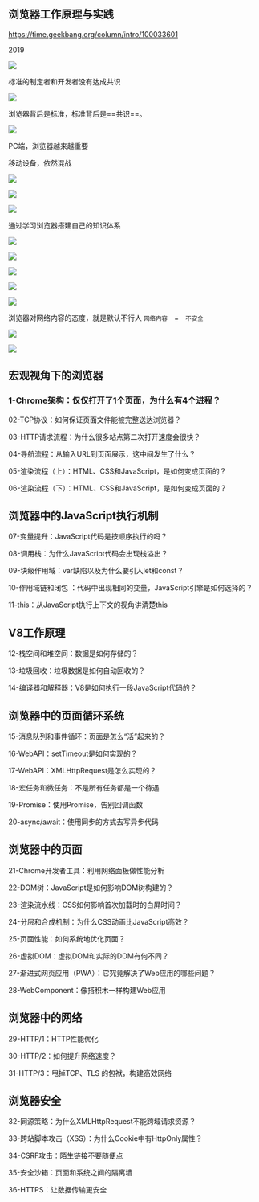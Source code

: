浏览器工作原理与实践
---

https://time.geekbang.org/column/intro/100033601

2019 

![](images/image-20231120231649416.png)

标准的制定者和开发者没有达成共识

![](images/image-20231120231928126.png)

浏览器背后是标准，标准背后是==共识==。

![](images/image-20231120232149219.png)

PC端，浏览器越来越重要



移动设备，依然混战

![](images/image-20231120232425895.png)



![](images/image-20231120232518920.png)



![](images/image-20231120232609681.png)



通过学习浏览器搭建自己的知识体系

![](images/image-20231120232839236.png)



![](images/image-20231120233008963.png)

![](images/image-20231120233048657.png)

![](images/image-20231120233116022.png)

![](images/image-20231120233129278.png)



浏览器对网络内容的态度，就是默认不行人  `网络内容  =  不安全`

![](images/image-20231120233329280.png)

![](images/image-20231120233409519.png)





## 宏观视角下的浏览器

### 1-Chrome架构：仅仅打开了1个页面，为什么有4个进程？



02-TCP协议：如何保证页面文件能被完整送达浏览器？

03-HTTP请求流程：为什么很多站点第二次打开速度会很快？

04-导航流程：从输入URL到页面展示，这中间发生了什么？

05-渲染流程（上）：HTML、CSS和JavaScript，是如何变成页面的？

06-渲染流程（下）：HTML、CSS和JavaScript，是如何变成页面的？



## 浏览器中的JavaScript执行机制

07-变量提升：JavaScript代码是按顺序执行的吗？

08-调用栈：为什么JavaScript代码会出现栈溢出？

09-块级作用域：var缺陷以及为什么要引入let和const？

10-作用域链和闭包 ：代码中出现相同的变量，JavaScript引擎是如何选择的？

11-this：从JavaScript执行上下文的视角讲清楚this





## V8工作原理

12-栈空间和堆空间：数据是如何存储的？

13-垃圾回收：垃圾数据是如何自动回收的？

14-编译器和解释器：V8是如何执行一段JavaScript代码的？



## 浏览器中的页面循环系统

15-消息队列和事件循环：页面是怎么“活”起来的？

16-WebAPI：setTimeout是如何实现的？

17-WebAPI：XMLHttpRequest是怎么实现的？

18-宏任务和微任务：不是所有任务都是一个待遇

19-Promise：使用Promise，告别回调函数

20-async/await：使用同步的方式去写异步代码



## 浏览器中的页面

21-Chrome开发者工具：利用网络面板做性能分析

22-DOM树：JavaScript是如何影响DOM树构建的？

23-渲染流水线：CSS如何影响首次加载时的白屏时间？

24-分层和合成机制：为什么CSS动画比JavaScript高效？

25-页面性能：如何系统地优化页面？

26-虚拟DOM：虚拟DOM和实际的DOM有何不同？

27-渐进式网页应用（PWA）：它究竟解决了Web应用的哪些问题？

28-WebComponent：像搭积木一样构建Web应用



## 浏览器中的网络

29-HTTP/1：HTTP性能优化

30-HTTP/2：如何提升网络速度？

31-HTTP/3：甩掉TCP、TLS 的包袱，构建高效网络



## 浏览器安全

32-同源策略：为什么XMLHttpRequest不能跨域请求资源？

33-跨站脚本攻击（XSS）：为什么Cookie中有HttpOnly属性？

34-CSRF攻击：陌生链接不要随便点

35-安全沙箱：页面和系统之间的隔离墙

36-HTTPS：让数据传输更安全





